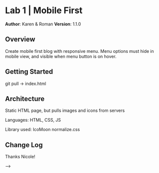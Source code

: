 # Lab 1 | Mobile First

**Author**: Karen & Roman
**Version**: 1.1.0

## Overview
<!-- Provide a high level overview of what this application is and why you are building it, beyond the fact that it's an assignment for a Code Fellows 301 class. (i.e. What's your problem domain?) -->
Create mobile first blog with responsive menu. Menu options must hide in mobile view, and visible when menu button is on hover.

## Getting Started
<!-- What are the steps that a user must take in order to build this app on their own machine and get it running? -->
git pull -> index.html

## Architecture
<!-- Provide a detailed description of the application design. What technologies (languages, libraries, etc) you're using, and any other relevant design information. -->

Static HTML page, but pulls images and icons from servers

Languages:
HTML, CSS, JS

Library used:
IcoMoon
normalize.css

## Change Log
<!-- Use this are to document the iterative changes made to your application as each feature is successfully implemented. Use time stamps. Here's an examples:

01-01-2001 4:59pm - Application now has a fully-functional express server, with GET and POST routes for the book resource.

05-08-2018 - First submission
05-09-2018 7:17pm - Fixed lintrc errors, formatting, cleaned up excessive media queries, and wrote readme

## Credits and Collaborations
<!-- Give credit (and a link) to other people or resources that helped you build this application. -->

Thanks Nicole!

-->